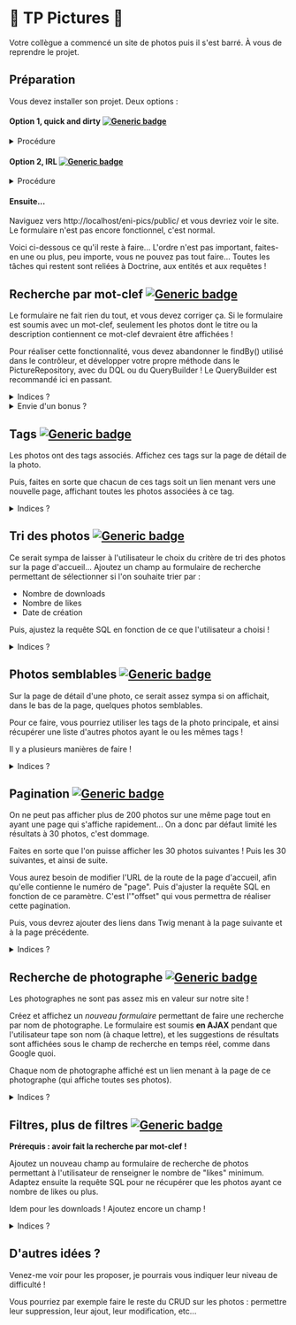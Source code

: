 # 🌼 TP Pictures 🌷

Votre collègue a commencé un site de photos puis il s'est barré. À vous de reprendre le projet.

## Préparation
Vous devez installer son projet.  Deux options :  

#### Option 1, quick and dirty [![Generic badge](https://img.shields.io/badge/level-facile-white.svg)](https://shields.io/)  

<details>

<summary>Procédure</summary>

- récupérez le eni-pics.zip fourni dans Teams et dézippez le dans votre www/
- dans PHPMyAdmin, importez la bdd fournie (fichier eni_pics.sql dans le zip)

</details>

#### Option 2, IRL [![Generic badge](https://img.shields.io/badge/level-bah_facile_aussi-white.svg)](https://shields.io/)  
<details>

<summary>Procédure</summary>

Dans le terminal : 

```
cd /wamp64/www/
git clone https://github.com/gsylvestre/eni-pics.git  
cd eni-pics/  
composer install
```

Dans PHPStorm : 
Ouvrez le projet et configurez le plugin Symfony.  
Créer le fichier `.env.local` en s'inspirant du `.env`  
Y configurer la connexion à la base de donnée, puis dans le terminal : 

```
php bin/console doctrine:database:create
php bin/console app:import-data
```  

</details>  

#### Ensuite...
Naviguez vers http://localhost/eni-pics/public/ et vous devriez voir le site. Le formulaire n'est pas encore fonctionnel, c'est normal. 

Voici ci-dessous ce qu'il reste à faire... L'ordre n'est pas important, faites-en une ou plus, peu importe, vous ne pouvez pas tout faire... Toutes les tâches qui restent sont reliées à Doctrine, aux entités et aux requêtes !


## Recherche par mot-clef [![Generic badge](https://img.shields.io/badge/level-jouable-blue.svg)](https://shields.io/)


Le formulaire ne fait rien du tout, et vous devez corriger ça. Si le formulaire est soumis avec un mot-clef, seulement les photos dont le titre ou la description contiennent ce mot-clef devraient être affichées !  

Pour réaliser cette fonctionnalité, vous devez abandonner le findBy() utilisé dans le contrôleur, et développer votre propre méthode dans le PictureRepository, avec du DQL ou du QueryBuilder ! Le QueryBuilder est recommandé ici en passant.

<details>
    <summary>
        Indices ?
    </summary>

- Un bout de code du contrôleur vous montre comment récupérer le mot-clef recherché. 
- Il faut créer une méthode dans PictureRepository.php, qui `return` les résultats
- Depuis le contrôleur, cette méthode doit être appelée au lieu du findBy()
- Pour réaliser la recherche par mot-clef, il faudra utiliser un LIKE dans la requête, combiné avec des %% 
- Il est grave possible de passer le mot-clef à la fonction, si on lui ajoute un argument : on récupère le mot-clef dans le contrôleur, et on le passe au repository en appelant la méthode. 

</details>

<details>
    <summary>
        Envie d'un bonus ? 
    </summary>
  
[![Generic badge](https://img.shields.io/badge/level-pas_si_compliqué_au_fond-orange.svg)](https://shields.io/)  
Ce serait pas mal si, lorsque la personne tapait 2 mots-clefs, ces 2 mots-clefs étaient traités indépendamment l'un de l'autre... En d'autres mots, si l'on pouvait récupérer les photos reliées à l'un OU l'autre des mots, ce serait le top. 

</details>

## Tags [![Generic badge](https://img.shields.io/badge/level-jouable-blue.svg)](https://shields.io/)  

Les photos ont des tags associés. Affichez ces tags sur la page de détail de la photo. 

Puis, faites en sorte que chacun de ces tags soit un lien menant vers une nouvelle page, affichant toutes les photos associées à ce tag. 

<details>
    <summary>
        Indices ?
    </summary>

- Sur la page de détails, il n'y a pas de requête SQL à faire pour récupérer les tags :  on y a déjà accès dans l'objet de la photo dans twig, sans rien faire :) 
- Pour pouvoir faire le lien vers la page d'un tag, il faut d'abord créer la route dans un contrôleur. Cette route contiendra un paramètre d'URL variable pour l'id du tag. 
- Sur cette page de "tag", il faudra récupérer l'objet Tag pour avoir accès aux Picture associées. La requête est très simple à faire (pas de requête perso ici). 

</details>

## Tri des photos [![Generic badge](https://img.shields.io/badge/level-faisable-green.svg)](https://shields.io/)  

Ce serait sympa de laisser à l'utilisateur le choix du critère de tri des photos sur la page d'accueil... Ajoutez un champ au formulaire de recherche permettant de sélectionner si l'on souhaite trier par : 
- Nombre de downloads
- Nombre de likes 
- Date de création 

Puis, ajustez la requête SQL en fonction de ce que l'utilisateur a choisi ! 

<details>
    <summary>
        Indices ?
    </summary>

- Le champ de formulaire devrait être un ChoiceType. Vous devrez renseigner l'option 'choices' pour définir les 3 choix possible. Voir la doc Symfony sur ChoiceType. 
-  Si la requête se fait avec le findBy(), utilisez le deuxième argument pour définir le tri. 
- Si la requête se fait avec une fonction perso dans le repository, utilisez le ORDER BY en DQL ou le ->orderBy() en querybuilder.

</details>


## Photos semblables [![Generic badge](https://img.shields.io/badge/level-jouable-blue.svg)](https://shields.io/) 
 
Sur la page de détail d'une photo, ce serait assez sympa si on affichait, dans le bas de la page, quelques photos semblables. 

Pour ce faire, vous pourriez utiliser les tags de la photo principale, et ainsi récupérer une liste d'autres photos ayant le ou les mêmes tags ! 

Il y a plusieurs manières de faire ! 

<details>
    <summary>
        Indices ?
    </summary>

- Je crois qu'il est possible d'utiliser la méthode getPictures() des tags de la photo principale pour récupérer des photos ! Même pas de requête à faire, on bosse directement dans Twig ! 
- Mais si vous voulez, le code serait plus souple si, dans le contrôleur de la page détail, vous déclenchiez une nouvelle requête à la bdd pour récupérer ces photos associées, puis les passer à Twig pour affichage.
- Si vous faites cette requête, vous pourriez utiliser des WHERE combinés avec des OR pour récupérer les photos ayant l'un OU l'autre des tags !

</details>


## Pagination [![Generic badge](https://img.shields.io/badge/level-chaud-red.svg)](https://shields.io/) 
 
On ne peut pas afficher plus de 200 photos sur une même page tout en ayant une page qui s'affiche rapidement... On a donc par défaut limité les résultats à 30 photos, c'est dommage. 

Faites en sorte que l'on puisse afficher les 30 photos suivantes ! Puis les 30 suivantes, et ainsi de suite. 

Vous aurez besoin de modifier l'URL de la route de la page d'accueil, afin qu'elle contienne le numéro de "page". Puis d'ajuster la requête SQL en fonction de ce paramètre. C'est l'"offset" qui vous permettra de réaliser cette pagination.

Puis, vous devrez ajouter des liens dans Twig menant à la page suivante et à la page précédente.

<details>
    <summary>
        Indices ?
    </summary>

- Vous vous démerdez c'est classé chaud.
- Mais puisque vous êtes là, ce serait pas mal si les liens "page suivante" et "page précédente" devenaient inactifs ou disparaissaient quand il le faut ! 

</details>

## Recherche de photographe [![Generic badge](https://img.shields.io/badge/level-hardcore-black.svg)](https://shields.io/) 
 
Les photographes ne sont pas assez mis en valeur sur notre site ! 

Créez et affichez un _nouveau formulaire_ permettant de faire une recherche par nom de photographe. Le formulaire est soumis **en AJAX** pendant que l'utilisateur tape son nom (à chaque lettre), et les suggestions de résultats sont affichées sous le champ de recherche en temps réel, comme dans Google quoi. 

Chaque nom de photographe affiché est un lien menant à la page de ce photographe (qui affiche toutes ses photos).

<details>
    <summary>
        Indices ?
    </summary>

- Euh comment dire...
- En JS, vous devez écouter sur l'événement "keyup" sur le nouveau champ de recherche
- À chaque fois que l'événement se produit, vous déclenchez une requête AJAX en envoyant au serveur ce qui est écrit dans le champ
- Vous devez créer une nouvelle Route + méthode dans un contrôleur, qui sera responsable de gérer cette requête AJAX ! 
- Cette méthode devra retourner soit les photographes trouvés en JSON, soit du HTML déjà formatté pour affichage (plus facile, moins de JS à faire)
- Les photographes ne sont pas stockés dans leur propre entité, donc ça nous complique la vie ! Arrangez-vous avec ça, _dura vita sed vita_.

</details>

## Filtres, plus de filtres [![Generic badge](https://img.shields.io/badge/level-jouable-blue.svg)](https://shields.io/) 
 
**Prérequis : avoir fait la recherche par mot-clef !**  

Ajoutez un nouveau champ au formulaire de recherche de photos permettant à l'utilisateur de renseigner le nombre de "likes" minimum. Adaptez ensuite la requête SQL pour ne récupérer que les photos ayant ce nombre de likes ou plus. 

Idem pour les downloads ! Ajoutez encore un champ !

<details>
    <summary>
        Indices ?
    </summary>

- Très important : c'est toujours la même fonction de repository que vous utilisez. Vous ne faites pas une fonction par filtre. 
- Pour pouvoir faire ça, on passe tous les filtres (mots-clefs, likes, downloads, tri) à la même fonction, en argument. 
- Ensuite, avec le queryBuilder, on peut ajouter des clauses WHERE à la requête seulement SI le filtre a été renseigné par l'utilisateur. 
- Attention, les filtres doivent s'additionner les uns aux autres ! 

</details>

## D'autres idées ?
 
Venez-me voir pour les proposer, je pourrais vous indiquer leur niveau de difficulté ! 

Vous pourriez par exemple faire le reste du CRUD sur les photos : permettre leur suppression, leur ajout, leur modification, etc...
